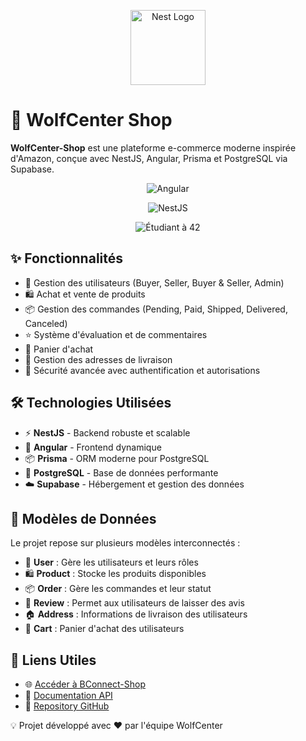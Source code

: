 <p align="center">
  <a href="http://nestjs.com/" target="blank"><img src="https://nestjs.com/img/logo-small.svg" width="120" alt="Nest Logo" /></a>
</p>
<body>
    <h1>🚀 WolfCenter Shop</h1>
    <p><strong>WolfCenter-Shop</strong> est une plateforme e-commerce moderne inspirée d'Amazon, conçue avec NestJS, Angular, Prisma et PostgreSQL via Supabase.</p>
    <p align="center">
      <img src="https://img.shields.io/badge/Angular-ff3e00?style=for-the-badge&logo=angular&logoColor=white" alt="Angular"/>
    </p>
    <p align="center">
      <img src="https://img.shields.io/badge/NestJS-E0234E?style=for-the-badge&logo=nestjs&logoColor=white" alt="NestJS"/>
    </p>
    <p align="center">
      <img src="https://img.shields.io/badge/Student%20at%2042-000000?style=for-the-badge&logo=42&logoColor=white" alt="Étudiant à 42"/>
    </p>
    
  <h2>✨ Fonctionnalités</h2>
    <ul>
        <li>👤 Gestion des utilisateurs (Buyer, Seller, Buyer & Seller, Admin)</li>
        <li>🛍️ Achat et vente de produits</li>
        <li>📦 Gestion des commandes (Pending, Paid, Shipped, Delivered, Canceled)</li>
        <li>⭐ Système d'évaluation et de commentaires</li>
        <li>🛒 Panier d'achat</li>
        <li>📍 Gestion des adresses de livraison</li>
        <li>🔐 Sécurité avancée avec authentification et autorisations</li>
    </ul>
    
  <h2>🛠️ Technologies Utilisées</h2>
    <ul>
        <li>⚡ <strong>NestJS</strong> - Backend robuste et scalable</li>
        <li>🎨 <strong>Angular</strong> - Frontend dynamique</li>
        <li>📦 <strong>Prisma</strong> - ORM moderne pour PostgreSQL</li>
        <li>🐘 <strong>PostgreSQL</strong> - Base de données performante</li>
        <li>☁️ <strong>Supabase</strong> - Hébergement et gestion des données</li>
    </ul>
    
   <h2>🛒 Modèles de Données</h2>
    <p>Le projet repose sur plusieurs modèles interconnectés :</p>
    <ul>
        <li>👤 <strong>User</strong> : Gère les utilisateurs et leurs rôles</li>
        <li>🛍️ <strong>Product</strong> : Stocke les produits disponibles</li>
        <li>📦 <strong>Order</strong> : Gère les commandes et leur statut</li>
        <li>💬 <strong>Review</strong> : Permet aux utilisateurs de laisser des avis</li>
        <li>🏠 <strong>Address</strong> : Informations de livraison des utilisateurs</li>
        <li>🛒 <strong>Cart</strong> : Panier d'achat des utilisateurs</li>
    </ul>
    
   <h2>🔗 Liens Utiles</h2>
    <ul>
        <li>🌐 <a href="#">Accéder à BConnect-Shop</a></li>
        <li>📄 <a href="#">Documentation API</a></li>
        <li>🐙 <a href="#">Repository GitHub</a></li>
    </ul>
    
  <footer>
        <p>💡 Projet développé avec ❤️ par l'équipe WolfCenter</p>
    </footer>
</body>
